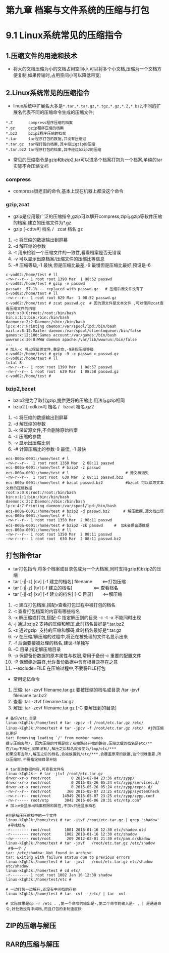 # 第九章 档案与文件系统的压缩与打包

# 9.1 Linux系统常见的压缩指令

## 1.压缩文件的用途和技术

* 将大的文档压缩为小的文档占用空间小,可以将多个小文档,压缩为一个文档方便复制,如果传输时,占用空间小可以降低带宽;

## 2.Linux系统常见的压缩指令

* linux系统中扩展名大多是`*.tar,*.tar.gz,*.tgz,*.gz,*.Z,*.bz2`,不同的扩展名代表不同的压缩命令生成的压缩文件;
```
*.Z       compress程序压缩的档案
*.gz      gzip程序压缩的档案 
*.bz2     bzip2程序压缩的档案
*.tar     tar程序打包的数据,并没有压缩过
*.tar.gz  tar程打包的档案,其中经过gzip的压缩
*.tar.bz2 tar程序打包的档案,其中经过bzip2的压缩
```
* 常见的压缩指令是gzip和bzip2,tar可以进多个档案打包为一个档案,单纯的tar实际不会压缩文档

### compress

* compress很老旧的命令,基本上现在机器上都没这个命令

### gzip,zcat

* gzip是应用最广泛的压缩指令,gzip可以解开compress,zip与gzip等软件压缩的档案,建立的压缩文件为*.gz
* gzip [-cdtv#] 档名  /   zcat 档名.gz
1. -c 将压缩的数据输出到屏幕
2. -d 解压缩的参数
3. -t 用来检验一个压缩文件的一致性,看看档案是否无错误
4. -v 可以显示出原档案/压缩文件的压缩比等信息
5. -# 压缩等级,-1 最快,但是压缩比最差,-9 最慢但是压缩比最好,预设是-6

```
c-vod02:/home/test # ll
-rw-r--r-- 1 root root 1390 Mar  1 08:52 passwd
c-vod02:/home/test # gzip -v passwd
passwd:  57.1% -- replaced with passwd.gz   # 压缩后源文件没有了
c-vod02:/home/test # ll
-rw-r--r-- 1 root root 629 Mar  1 08:52 passwd.gz
c-vod02:/home/test # zcat passwd.gz  # 因为源文件是文本文件 ,可以使用zcat查看压缩文件的内容
root:x:0:0:root:/root:/bin/bash
bin:x:1:1:bin:/bin:/bin/bash
daemon:x:2:2:Daemon:/sbin:/bin/bash
lp:x:4:7:Printing daemon:/var/spool/lpd:/bin/bash
mail:x:8:12:Mailer daemon:/var/spool/clientmqueue:/bin/false
games:x:12:100:Games account:/var/games:/bin/bash
wwwrun:x:30:8:WWW daemon apache:/var/lib/wwwrun:/bin/false
...
# 加入-c 可以保留原文件,重定向,-9是指压缩等级
c-vod02:/home/test # gzip -9 -c passwd > passwd.gz
c-vod02:/home/test # ll
total 8
-rw-r--r-- 1 root root 1390 Mar  1 08:57 passwd
-rw-r--r-- 1 root root  629 Mar  1 08:58 passwd.gz
c-vod02:/home/test #
```

### bzip2,bzcat

* bzip2是为了取代gzip,提供更好的压缩比.用法与gzip相同
* bzip2 [-cdkzv#] 档名  /   bzcat 档名.gz2
1. -c 将压缩的数据输出到屏幕
2. -d 解压缩的参数
3. -k 保留源文件,不会删除原始档案
4. -z 压缩的参数
5. -v 显示出压缩比例
6. -# 计算压缩比的参数-9 最佳, -1 最快

```
ecs-800a-0001:/home/test # l
-rw-r--r--  1 root root 1350 Mar  2 08:11 passwd
ecs-800a-0001:/home/test # bzip2 -z passwd
ecs-800a-0001:/home/test # l                         # 源文档消失
-rw-r--r--  1 root root  630 Mar  2 08:11 passwd.bz2
ecs-800a-0001:/home/test # bzcat passwd.bz2          #bzcat 可以读取文本文档的压缩数据
root:x:0:0:root:/root:/bin/bash
bin:x:1:1:bin:/bin:/bin/bash
daemon:x:2:2:Daemon:/sbin:/bin/bash
lp:x:4:7:Printing daemon:/var/spool/lpd:/bin/bash
ecs-800a-0001:/home/test # bzip2 -d passwd.bz2      # 解压数据,源文档出现
ecs-800a-0001:/home/test # ll                      
-rw-r--r-- 1 root root 1350 Mar  2 08:11 passwd
ecs-800a-0001:/home/test # bzip2 -zk passwd     #  加k会保留源数据
ecs-800a-0001:/home/test # ll
-rw-r--r-- 1 root root 1350 Mar  2 08:11 passwd
-rw-r--r-- 1 root root  630 Mar  2 08:11 passwd.bz2
```
## 打包指令tar

* tar打包指令,将多个档案或目录包成为一个大档案,同时支持gzip和bzip2的压缩
* tar [-j|-z] [cv] [-f 建立的档名] filename        <==打包压缩
* tar [-j|-z] [tv] [-f 建立的档名]                 <== 查看档名
* tar [-j|-z] [xv] [-f 建立的档名] [-C 目录]        <==解压缩
1. -c 建立打包档案,搭配v查看打包过程中被打包的档名
2. -t 查看打包档案的内容有哪些档名
3. -x 解压缩或打包,搭配-C 指定解压到的目录 -c -t -x 不能同时出现
4. -j 通过bzip2 支持的压缩和解压,此时档名最好是*.tar.bz2
5. -z 通过gzip  支持的压缩和解码,此时档名最好是*.tar.gz
6. -v 在压缩/解压缩的过程中,将正在被处理的文件名显示出来
7. -f 后面要接被处理的档名,建议-f单独写
8. -C 目录,指定解压缩目录
9. -p 保留备份数据的原本属性与权限,常用于备份-c 重要的配置文件
10. -P 保留绝对路径,允许备份数据中含有根目录存在之意
11. --exclude=FILE 在压缩过程中,不要将FILE打包

* 常用记忆命令
1. 压缩: tar -zxvf filename.tar.gz 要被压缩的档名或目录 /tar -jxvf filename.tar.bz2
2. 查看: tar -ztvf filename.tar.gz 
3. 解压: tar -zcvf filename.tar.gz [-C 要解压到的目录]

```
# 备份/etc,目录
linux-kIghJk:/home/test # tar -zpcv -f /root/etc.tar.gz /etc/
linux-kIghJk:/home/test # tar -jpcv -f /root/etc.tar.gz /etc/  #j的压缩比更好
tar: Removing leading `/' from member names
提示压缩去除/. 因为压缩的时候是给了从根路径开始的路径,压缩之后的档名是etc/**
在/tmp下解压,如果没有/,解压之后档名就会变为/tmp/etc/***
如果没有去除/,解压之后的档名,会被放置到/etc/***,会覆盖原来的数据,这个很难重要,所以压缩时,不要指定根目录开始

# tar查询数据内容,可查看文件名 
linux-kIghJk:~ # tar -jtvf /root/etc.tar.gz   
drwxr-xr-x root/root         0 2016-02-04 23:36 etc/zypp/
drwxr-xr-x root/root         0 2015-05-26 05:24 etc/zypp/services.d/
drwxr-xr-x root/root         0 2015-05-26 05:24 etc/zypp/repos.d/
-rw-r--r-- root/root       360 2015-05-07 23:25 etc/zypp/systemCheck
-rw-r--r-- root/root     14949 2015-05-07 23:25 etc/zypp/zypp.conf
-rw-r----- root/ntp       3042 2016-06-06 20:31 etc/ntp.conf
# 加上v会显示出档案权限和属性,不加v只是显示档名

#只是解压压缩档中的一个文件
linux-kIghJk:/home/test # tar -jtvf /root/etc.tar.gz | grep 'shadow'  #寻找档名
-r-------- root/root      1001 2018-01-16 12:30 etc/shadow.old
-r-------- root/root      1002 2018-01-16 12:30 etc/shadow
-rw------- root/root       209 2012-02-01 21:30 etc/pam.d/shadow  
linux-kIghJk:/home/test # tar -jxvf   /root/etc.tar.gz /etc/shadow    #多一个 /
tar: /etc/shadow: Not found in archive
tar: Exiting with failure status due to previous errors
linux-kIghJk:/home/test # tar -jxvf   /root/etc.tar.gz etc/shadow
etc/shadow
linux-kIghJk:/home/test # cd etc/
-r-------- 1 root root 1002 Jan 16 12:30 shadow
linux-kIghJk:/home/test/etc #

# 一边打包一边解开,还没有中间档的存在
linux-kIghJk:/home/test # tar -cvf - /etc/ | tar -xvf -

# 实际效果是cp -r /etc . ,第一个命令的输出是-,第二个命令的输入是- , | 是通道命令,好处数没有中间档,而且打包的复制速度快
```

## ZIP的压缩与解压

## RAR的压缩与解压

